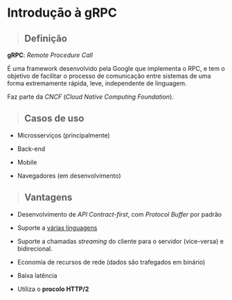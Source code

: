 # Introdução à gRPC

> ## **Definição**

**gRPC**: *Remote Procedure Call*

É uma framework desenvolvido pela Google que implementa o RPC, e tem o objetivo de facilitar o processo de comunicação entre sistemas de uma forma extremamente rápida, leve, independente de linguagem.

Faz parte da *CNCF* (*Cloud Native Computing Foundation*).

> ## **Casos de uso**

* Microsserviços (principalmente)

* Back-end

* Mobile

* Navegadores (em desenvolvimento)

> ## **Vantagens**

* Desenvolvimento de *API Contract-first*, com *Protocol Buffer* por padrão

<!-- markdown-link-check-disable-next-line -->
* Suporte a [várias linguagens](https://grpc.io/)

* Suporte a chamadas *streaming* do cliente para o servidor (vice-versa) e bidirecional.

* Economia de recursos de rede (dados são trafegados em binário)

* Baixa latência

* Utiliza o **procolo HTTP/2**
